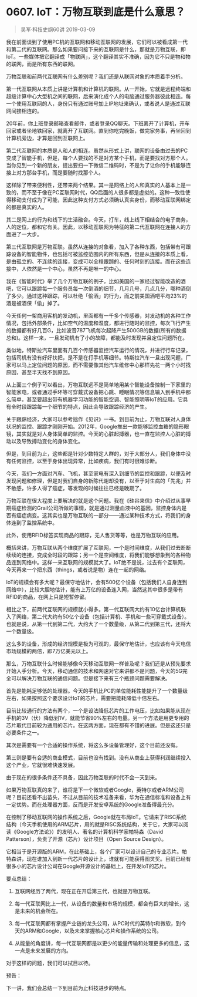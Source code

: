 # 0607. IoT：万物互联到底是什么意思？
> 吴军·科技史纲60讲
2019-03-09

我在前面谈到了使用PC机的互联网和移动互联网的发展，它们可以被看成第一代和第二代的互联网。那么如果要问接下来的互联网是什么，那就是万物互联，即IoT。一些媒体把它翻译成「物联网」，这个翻译其实不准确，因为它不只是物和物的联网，而是所有东西的联网。

万物互联和前两代互联网有什么差别呢？我们还是从联网对象的本质着手分析。

第一代互联网从本质上讲是计算机和计算机的联网。从一开始，它就是远程终端和超级计算中心大型机之间的联网，后来演化成个人的电脑通过服务器彼此相连。每一个使用互联网的人，身份只有通过账号加上IP地址来确认，或者说人是通过互联网间接相连的。

20年前，你上班登录邮箱查看邮件，或者登录QQ聊天。下班离开了计算机，开车回家或者坐地铁回家，就离开了互联网。直到你吃完晚饭，做完家务事，再坐回到计算机旁边，才算是回到互联网上。

第二代互联网的本质是人和人的相连。虽然从形式上讲，联网的设备由过去的PC变成了智能手机，但是，每个人要找的不是对方某个手机，而是要找对方那个人。当你见到一个新的朋友，提出要扫一下微信二维码时，不是为了让你的手机能够连接上对方那台手机，而是要随时找那个人。

这样除了带来便利性，还带来两个结果。其一是网络上的人和真实的人基本上是一致的，而不至于像在PC互联网时代，QQ后面的人很多都是虚拟的。这种一致性使得移动支付成为了可能，因此这种支付方式必须确认真实身份，而移动互联网绑定的都是真实的人。

其二是网上的行为和线下的生活融合。今天，打车，线上线下相结合的电子商务，人的定位，都和它有关。因此，以移动互联网为特征的第二代互联网在连接人的方面进了一大步。

第三代互联网是万物互联。虽然从连接的对象看，加入了各种东西，包括带有可跟踪设备的智能物件，也包括可被监控范围内的所有东西，但是从连接的本质上看，是由孤立的、不连续的连接，变成可以全程跟踪的、任何时刻的连接。而在这些连接中，人依然是一个中心，虽然不再是唯一的中心。

我在《智能时代》举了几个万物互联的例子，比如美国的一家经过智能改造的酒吧，它可以跟踪每一个服务员每一次倒酒的细节，几月几号，几点几分，哪种酒倒了多少。通过这种跟踪，可以杜绝「偷酒」的行为，而之前美国酒吧平均23%的酒是被酒保「偷」掉了。

今天任何一架商用客机的发动机，里面都有一千多个传感器，对发动机的各种工作情况，包括外部条件，比如空气的温度和湿度，都进行随时的监控，每次飞行产生的数据都有好几百G，比如波音787飞机每次起降产生500GB的数据(所有的数据总和)。这样一来，一旦发动机有了小的故障，都能及时发现并且定位问题所在。

类似地，特斯拉汽车里面有几百个传感器监控汽车运行的情况，并进行行车记录，包括司机有没有好好扶把，是不是在打手机等细节。特斯拉汽车一旦出现问题，厂家可以马上定位问题的原因，而不需要像其他汽车维修中心那样先花一两个小时找原因，甚至半天找不到原因。

从上面三个例子可以看出，万物互联远不是简单地用某个智能设备控制一下家里的智能家电，或者通过手环等可穿戴式设备把心跳、睡眠情况等信息输入到手机中那么简单，甚至要超出带有机器学习功能的智能空调、智能照明等IoT的应用。它具有全时段跟踪每一个细节的特点，因此会导致跟踪经济的产生。

关于跟踪经济，大家可以参考拙作《见识》一书。到目前为止，万物互联对人身体状况的监控、跟踪才刚刚开始。2012年，Google推出一款能够监控血糖的隐形眼镜，其实就是对人身体简单的监控。今天的心脏起搏器，也一直在监控人心脏的搏动以及导致搏动变化的身体变化。

但是，到目前为止，这些都是针对少数特定人群的，对于大部分人，我们身体中没有任何监控，以至于身体出现异常，比如疾病，我们有时很难诊断。

今天，我们一方面对汽车、飞机，甚至家电有深入到细节的监控和跟踪，以便及时发现问题和修理，但是对我们自身的新陈代谢却没有，以至于对生病的「先兆」并不敏感，许多人得了癌症，等发现的时候往往已经是晚期了。

万物互联在很大程度上要解决的就是这个问题。我在《硅谷来信》中介绍过从事早期癌症检测的Grail公司所做的事情，就是通过测量血液中的基因，监控身体内是否有癌症病变。这其实也是万物互联的一部分——通过某种技术方式，将我们的身体连到了监控系统中。

此外，使用RFID标签实现商品的跟踪，无人售货等等，也是万物互联的应用。

概括来讲，万物互联从两个维度扩展了互联网，一个是时间维度，从我们过去断断续续的连接，变成全时段的跟踪；另一个是空间维度，将我们能够想象到的各种物品连到网络中。这样一来互联网的规模就大了。IoT绝不是说，过去有个互联网，今天再来一个把东西（things，或者说是物）连在一起的网络。

IoT的规模会有多大呢？最保守地估计，会有500亿个设备（包括我们人自身连到网络中），比较大胆地估计，能有上万亿的设备连入网，当然这其中很多是带有RFID的商品，在网上只是短暂停留。

相比之下，前两代互联网的规模就小得多。第一代互联网大约有10亿台计算机联入了网络，第二代大约有50亿个设备（包括计算机、手机和一些可穿戴式设备）。也就是说，从第一代到第二代，大约大了一个数量级，从第二代到第三代，还将大一个数量级。

这么多的设备，形成的经济规模是极为可观的，最保守地估计，也应该有今天电信市场规模的两倍，即7万亿美元以上。

那么，万物互联什么时候能够像今天移动互联网一样普及呢？我们还是从预先要求开始入手分析。今天，移动通信的技术和网速对它来讲都不是问题，今天的5G完全可以解决万物互联的通信问题。但是接下来有三个瓶颈问题需要解决。

首先是能耗足够低的处理器。今天的手机比PC的单位能耗性能提升了一个数量级左右，如果按照这个要求设计IoT的芯片，需要把能耗降低十倍左右。

目前比较通行的方法有两个，一个是设法降低芯片的工作电压，比如如果能从现在手机的3V（伏）降低到1V，就能节省90%左右的电量。另一个方法是用更专用的芯片取代目前较为通用的芯片。在这两方面，现在都有不错的进展。但是这还只是必要条件之一。

其次是需要有一个合适的操作系统，将这么多设备管理好，这个目前还没有。

第三则是要有合适的商业模式，目前也没有找到。没有从商业上获得利润继续投入这个产业，它就很难快速发展。

由于现在的很多条件还不具备，因此万物互联的时代不会一天到来。

如果万物互联真的来了，谁将是下一个微软或者Google，英特尔或者ARM公司呢？目前还看不出苗头，不过从目前的技术准备来看，华为在通信标准和设备上有一定优势。而在处理器方面，反而是开发安卓系统的Google准备得最充分。

在控制了移动互联网的操作系统之后，Google就在布局IoT。它请来了RISC系统结构（今天手机使用的ARM芯片，用的就是RISC系统结构，关于它，大家可以阅读《Google方法论》）的发明人、著名的计算机科学家帕特森（David Patterson），负责了开源（芯片）设计项目（Open Source Design）。

它相当于是开源版的ARM，在此基础上，各个厂家可以设计自己的专业芯片。帕特森讲，现在谁加入到新一代芯片的设计上，谁就有可能获得图灵奖。目前已经有很多小的芯片设计公司在Google开源设计的基础上，在开发IoT的芯片。

要点总结：

1. 互联网经历了两代，现在正在开启第三代，也就是万物互联。

2. 每一代互联网比上一代，从设备的数量和市场的规模，都会有巨大的增长，这是未来的机会所在。
3. 每一代互联网都有掌握产业链的龙头公司，从PC时代的英特尔和微软，到今天的ARM和Google，以及未来掌握核心芯片和操作系统的公司。
4. 从能量的角度讲，每一代互联网都是以更少的能量传输和处理更多的信息，这一点是未来发展的方向。

对于这样的问题，我们可以拭目以待。

预告：

下一讲，我们会总结一下到目前为止科技进步的特点。